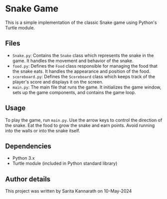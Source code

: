 
# Snake Game

This is a simple implementation of the classic Snake game using Python's Turtle module.

## Files

- `Snake.py`: Contains the `Snake` class which represents the snake in the game. It handles the movement and behavior of the snake.
- `food.py`: Defines the `Food` class responsible for managing the food that the snake eats. It handles the appearance and position of the food.
- `scoreboard.py`: Defines the `Scoreboard` class which keeps track of the player's score and displays it on the screen.
- `main.py`: The main file that runs the game. It initializes the game window, sets up the game components, and contains the game loop.

## Usage

To play the game, run `main.py`. Use the arrow keys to control the direction of the snake. Eat the food to grow the snake and earn points. Avoid running into the walls or into the snake itself.

## Dependencies

- Python 3.x
- Turtle module (included in Python standard library)

## Author details

This project was written by Sarita Kannarath on 10-May-2024
